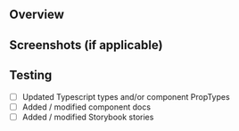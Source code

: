 <!-- 
# 🎉 Thanks for taking the time to contribute to 🌲Evergreen! 🎉

It is highly appreciated that you take the time to help improve Evergreen.
We appreciate it if you would take the time to document your Pull Request.

Sadly, if we don't receive enough information, or the Pull Request doesn't
align well with our roadmap, we might respectfully
thank you for your time, and close the issue.

## Respect earns Respect 👏

Please respect our Code of Conduct, in short:

- Using welcoming and inclusive language.
- Being respectful of differing viewpoints and experiences.
- Gracefully accepting constructive criticism.
- Focusing on what is best for the community.
- Showing empathy towards other community members.
 -->
 
## Overview 
 
## Screenshots (if applicable) 

## Testing
- [ ] Updated Typescript types and/or component PropTypes 
- [ ] Added / modified component docs 
- [ ] Added / modified Storybook stories
